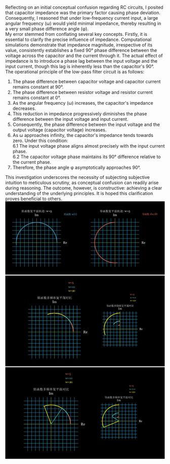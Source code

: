 Reflecting on an initial conceptual confusion regarding RC circuits, I posited that capacitor impedance was the primary factor causing phase deviation. Consequently, I reasoned that under low-frequency current input, a large angular frequency (ω) would yield minimal impedance, thereby resulting in a very small phase difference angle (φ). <br>
My error stemmed from conflating several key concepts. Firstly, it is essential to clarify the precise influence of impedance. Computational simulations demonstrate that impedance magnitude, irrespective of its value, consistently establishes a fixed 90° phase difference between the voltage across the capacitor and the current through it. The actual effect of impedance is to introduce a phase lag between the input voltage and the input current, though this lag is inherently less than the capacitor's 90°.<br>
The operational principle of the low-pass filter circuit is as follows:<br>
1. The phase difference between capacitor voltage and capacitor current remains constant at 90°.<br>
2. The phase difference between resistor voltage and resistor current remains constant at 0°.<br>
3. As the angular frequency (ω) increases, the capacitor's impedance decreases.<br>
4. This reduction in impedance progressively diminishes the phase difference between the input voltage and input current.<br>
5. Consequently, the phase difference between the input voltage and the output voltage (capacitor voltage) increases.<br>
6. As ω approaches infinity, the capacitor's impedance tends towards zero. Under this condition:<br>
   6.1 The input voltage phase aligns almost precisely with the input current phase.<br>
   6.2 The capacitor voltage phase maintains its 90° difference relative to the current phase.<br>
7. Therefore, the phase angle φ asymptotically approaches 90°.<br>

This investigation underscores the necessity of subjecting subjective intuition to meticulous scrutiny, as conceptual confusion can readily arise during reasoning. The outcome, however, is constructive: achieving a clear understanding of the underlying principles. It is hoped this clarification proves beneficial to others.<br>
![图片](https://github.com/kuaizhoucheng/Mathematical-Visualization-of-the-Phase-Frequency-Response-in-RC-Circuits/blob/main/Result_1.png)
![图片](https://github.com/kuaizhoucheng/Mathematical-Visualization-of-the-Phase-Frequency-Response-in-RC-Circuits/blob/main/Result_2.png)
![图片](https://github.com/kuaizhoucheng/Mathematical-Visualization-of-the-Phase-Frequency-Response-in-RC-Circuits/blob/main/Result_3.png)
